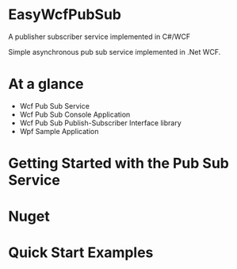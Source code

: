 # EasyWcfPubSub
A publisher subscriber service implemented in C#/WCF

Simple asynchronous pub sub service implemented in .Net WCF.

<h1>At a glance</h1>
<ul>
<li>Wcf Pub Sub Service</li>
<li>Wcf Pub Sub Console Application</li>
<li>Wcf Pub Sub Publish-Subscriber Interface library</li>
  <li>Wpf Sample Application</li>
</ul>
<h1>Getting Started with the Pub Sub Service</h1>
<h1>Nuget</h1>
<h1>Quick Start Examples</h1>
